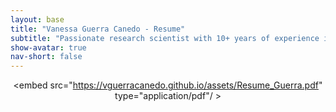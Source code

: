 ```yaml
---
layout: base
title: "Vanessa Guerra Canedo - Resume"
subtitle: "Passionate research scientist with 10+ years of experience in molecular biology, genomics, and reproductive research"
show-avatar: true
nav-short: false
---
```


<object data="https://vguerracanedo.github.io/assets/Resume_Guerra.pdf" type="application/pdf" width="850px" height="2200px" frameBorder="0" style="text-align: center; margin-top: 90px;" >

<embed src="https://vguerracanedo.github.io/assets/Resume_Guerra.pdf" type="application/pdf"/ >
